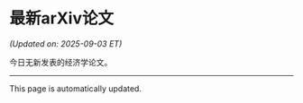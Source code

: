 # 最新arXiv论文

<!-- ARXIV_PAPERS_START -->
*(Updated on: 2025-09-03 ET)*

今日无新发表的经济学论文。
<!-- ARXIV_PAPERS_END -->

---
This page is automatically updated.
